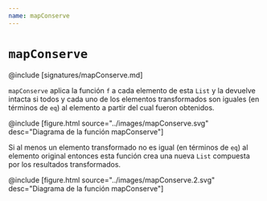 ```yaml
---
name: mapConserve
---
```


# `mapConserve`

@include [signatures/mapConserve.md]

`mapConserve` aplica la función `f` a cada elemento de esta `List` y la
devuelve intacta si todos y cada uno de los elementos transformados son iguales
(en términos de `eq`) al elemento a partir del cual fueron obtenidos.

@include [figure.html source="../images/mapConserve.svg" desc="Diagrama de la función mapConserve"]

Si al menos un elemento transformado no es igual (en términos de `eq`) al
elemento original entonces esta función crea una nueva `List` compuesta
por los resultados transformados.

@include [figure.html source="../images/mapConserve.2.svg" desc="Diagrama de la función mapConserve"]
